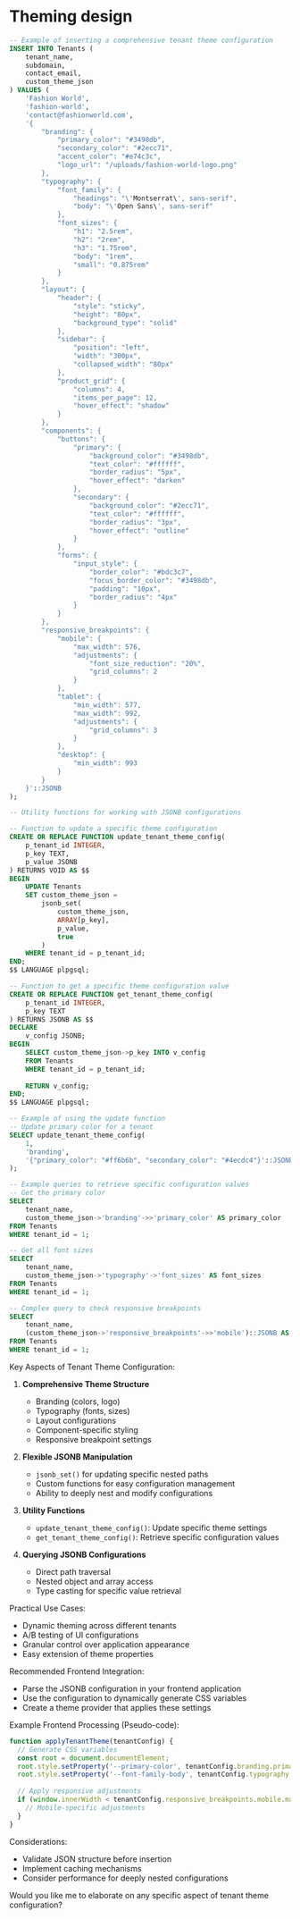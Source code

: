# Theming design


```sql
-- Example of inserting a comprehensive tenant theme configuration
INSERT INTO Tenants (
    tenant_name, 
    subdomain, 
    contact_email, 
    custom_theme_json
) VALUES (
    'Fashion World', 
    'fashion-world', 
    'contact@fashionworld.com',
    '{
        "branding": {
            "primary_color": "#3498db",
            "secondary_color": "#2ecc71",
            "accent_color": "#e74c3c",
            "logo_url": "/uploads/fashion-world-logo.png"
        },
        "typography": {
            "font_family": {
                "headings": "\'Montserrat\', sans-serif",
                "body": "\'Open Sans\', sans-serif"
            },
            "font_sizes": {
                "h1": "2.5rem",
                "h2": "2rem",
                "h3": "1.75rem",
                "body": "1rem",
                "small": "0.875rem"
            }
        },
        "layout": {
            "header": {
                "style": "sticky",
                "height": "80px",
                "background_type": "solid"
            },
            "sidebar": {
                "position": "left",
                "width": "300px",
                "collapsed_width": "80px"
            },
            "product_grid": {
                "columns": 4,
                "items_per_page": 12,
                "hover_effect": "shadow"
            }
        },
        "components": {
            "buttons": {
                "primary": {
                    "background_color": "#3498db",
                    "text_color": "#ffffff",
                    "border_radius": "5px",
                    "hover_effect": "darken"
                },
                "secondary": {
                    "background_color": "#2ecc71",
                    "text_color": "#ffffff",
                    "border_radius": "3px",
                    "hover_effect": "outline"
                }
            },
            "forms": {
                "input_style": {
                    "border_color": "#bdc3c7",
                    "focus_border_color": "#3498db",
                    "padding": "10px",
                    "border_radius": "4px"
                }
            }
        },
        "responsive_breakpoints": {
            "mobile": {
                "max_width": 576,
                "adjustments": {
                    "font_size_reduction": "20%",
                    "grid_columns": 2
                }
            },
            "tablet": {
                "min_width": 577,
                "max_width": 992,
                "adjustments": {
                    "grid_columns": 3
                }
            },
            "desktop": {
                "min_width": 993
            }
        }
    }'::JSONB
);

-- Utility functions for working with JSONB configurations

-- Function to update a specific theme configuration
CREATE OR REPLACE FUNCTION update_tenant_theme_config(
    p_tenant_id INTEGER, 
    p_key TEXT, 
    p_value JSONB
) RETURNS VOID AS $$
BEGIN
    UPDATE Tenants
    SET custom_theme_json = 
        jsonb_set(
            custom_theme_json, 
            ARRAY[p_key], 
            p_value, 
            true
        )
    WHERE tenant_id = p_tenant_id;
END;
$$ LANGUAGE plpgsql;

-- Function to get a specific theme configuration value
CREATE OR REPLACE FUNCTION get_tenant_theme_config(
    p_tenant_id INTEGER, 
    p_key TEXT
) RETURNS JSONB AS $$
DECLARE
    v_config JSONB;
BEGIN
    SELECT custom_theme_json->p_key INTO v_config
    FROM Tenants
    WHERE tenant_id = p_tenant_id;
    
    RETURN v_config;
END;
$$ LANGUAGE plpgsql;

-- Example of using the update function
-- Update primary color for a tenant
SELECT update_tenant_theme_config(
    1, 
    'branding', 
    '{"primary_color": "#ff6b6b", "secondary_color": "#4ecdc4"}'::JSONB
);

-- Example queries to retrieve specific configuration values
-- Get the primary color
SELECT 
    tenant_name, 
    custom_theme_json->'branding'->>'primary_color' AS primary_color
FROM Tenants
WHERE tenant_id = 1;

-- Get all font sizes
SELECT 
    tenant_name, 
    custom_theme_json->'typography'->'font_sizes' AS font_sizes
FROM Tenants
WHERE tenant_id = 1;

-- Complex query to check responsive breakpoints
SELECT 
    tenant_name, 
    (custom_theme_json->'responsive_breakpoints'->>'mobile')::JSONB AS mobile_config
FROM Tenants
WHERE tenant_id = 1;

```

Key Aspects of Tenant Theme Configuration:

1. **Comprehensive Theme Structure**
   - Branding (colors, logo)
   - Typography (fonts, sizes)
   - Layout configurations
   - Component-specific styling
   - Responsive breakpoint settings

2. **Flexible JSONB Manipulation**
   - `jsonb_set()` for updating specific nested paths
   - Custom functions for easy configuration management
   - Ability to deeply nest and modify configurations

3. **Utility Functions**
   - `update_tenant_theme_config()`: Update specific theme settings
   - `get_tenant_theme_config()`: Retrieve specific configuration values

4. **Querying JSONB Configurations**
   - Direct path traversal
   - Nested object and array access
   - Type casting for specific value retrieval

Practical Use Cases:
- Dynamic theming across different tenants
- A/B testing of UI configurations
- Granular control over application appearance
- Easy extension of theme properties

Recommended Frontend Integration:
- Parse the JSONB configuration in your frontend application
- Use the configuration to dynamically generate CSS variables
- Create a theme provider that applies these settings

Example Frontend Processing (Pseudo-code):
```javascript
function applyTenantTheme(tenantConfig) {
  // Generate CSS variables
  const root = document.documentElement;
  root.style.setProperty('--primary-color', tenantConfig.branding.primary_color);
  root.style.setProperty('--font-family-body', tenantConfig.typography.font_family.body);
  
  // Apply responsive adjustments
  if (window.innerWidth < tenantConfig.responsive_breakpoints.mobile.max_width) {
    // Mobile-specific adjustments
  }
}
```

Considerations:
- Validate JSON structure before insertion
- Implement caching mechanisms
- Consider performance for deeply nested configurations

Would you like me to elaborate on any specific aspect of tenant theme configuration?